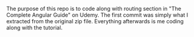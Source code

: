 The purpose of this repo is to code along with routing section in "The Complete Angular Guide" on Udemy.
The first commit was simply what I extracted from the original zip file.
Everything afterwards is me coding along with the tutorial. 
